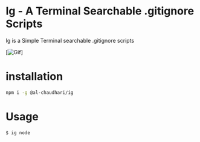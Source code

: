 # Ig - A Terminal Searchable .gitignore Scripts

Ig is a Simple Terminal searchable .gitignore scripts

[![Gif](./video.gif)]

# installation


```bash
npm i -g @al-chaudhari/ig
```

# Usage

```
$ ig node
```
